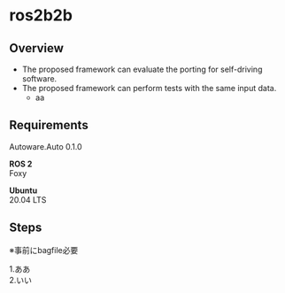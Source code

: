 # ros2b2b

## Overview

* The proposed framework can evaluate the porting for self-driving software.<br>
* The proposed framework can perform tests with the same input data.<br>
  * aa
  

## Requirements

Autoware.Auto 0.1.0

**ROS 2**
<br>
Foxy

**Ubuntu**
<br>
20.04 LTS

## Steps

※事前にbagfile必要

1.ああ<br>
2.いい<br>



